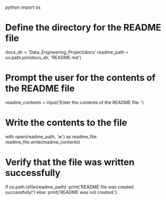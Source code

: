 python
import os

# Define the directory for the README file
docs_dir = 'Data_Engineering_Project/docs'
readme_path = os.path.join(docs_dir, 'README.md')

# Prompt the user for the contents of the README file
readme_contents = input('Enter the contents of the README file: ')

# Write the contents to the file
with open(readme_path, 'w') as readme_file:
    readme_file.write(readme_contents)

# Verify that the file was written successfully
if os.path.isfile(readme_path):
    print('README file was created successfully!')
else:
    print('README was not created.')
